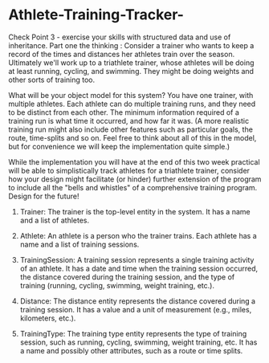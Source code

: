 # Athlete-Training-Tracker-
Check Point 3 - exercise your skills with structured data and use of inheritance.
Part one the thinking : 
Consider a trainer who wants to keep a record of the times and distances her athletes train over the season.  Ultimately we'll work up to a triathlete trainer, whose athletes will be doing at least running, cycling, and swimming. They might be doing weights and other sorts of training too.

What will be your object model for this system? You have one trainer, with multiple athletes. Each athlete can do multiple training runs, and they need to be distinct from each other. The minimum information required of a training run is what time it occurred, and how far it was. (A more realistic training run might also include other features such as particular goals, the route, time-splits and so on. Feel free to think about all of this in the model, but for convenience we will keep the implementation quite simple.)

While the implementation you will have at the end of this two week practical will be able to simplistically track athletes for a triathlete trainer, consider how your design might facilitate (or hinder) further extension of the program to include all the "bells and whistles" of a comprehensive training program. Design for the future!

1) Trainer: The trainer is the top-level entity in the system. It has a name and a list of athletes.

2) Athlete: An athlete is a person who the trainer trains. Each athlete has a name and a list of training sessions.

3) TrainingSession: A training session represents a single training activity of an athlete. It has a date and time when the training session occurred, the distance covered during the training session, and the type of training (running, cycling, swimming, weight training, etc.).

4) Distance: The distance entity represents the distance covered during a training session. It has a value and a unit of measurement (e.g., miles, kilometers, etc.).

5) TrainingType: The training type entity represents the type of training session, such as running, cycling, swimming, weight training, etc. It has a name and possibly other attributes, such as a route or time splits.
